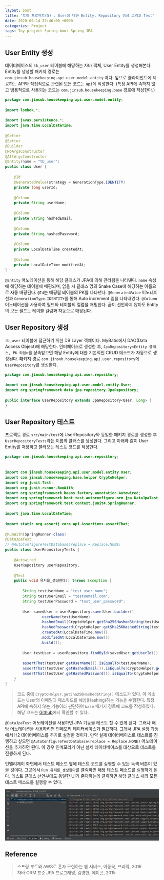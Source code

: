 ```yaml
---
layout: post
title: "토이 프로젝트(5) : User에 대한 Entity, Repository 생성 그리고 Test"
date: 2020-06-14 22:46:00 +0900
categories: Project
tags: Toy-project Spring-boot Spring JPA
---
```


## User Entity 생성

데이터베이스의 `tb_user` 테이블에 해당하는 자바 객체, User Entity를 생성해본다. Entity를 생성할 패키지 경로는 `com.jinsub.housekeeping.api.user.model.entity` 이다. 앞으로 클라이언트에 제공하는 API와 직접적으로 관련된 모든 코드는 `api`에 작성한다. (특정 API에 속하지 않고 범용적으로 사용되는 코드는 `com.jinsub.housekeeping.base` 경로에 작성한다.)

```java
package com.jinsub.housekeeping.api.user.model.entity;

import lombok.*;

import javax.persistence.*;
import java.time.LocalDateTime;

@Getter
@Setter
@Builder
@NoArgsConstructor
@AllArgsConstructor
@Entity(name = "tb_user")
public class User {

    @Id
    @GeneratedValue(strategy = GenerationType.IDENTITY)
    private long userId;

    @Column
    private String userName;

    @Column
    private String hashedEmail;

    @Column
    private String hashedPassword;

    @Column
    private LocalDateTime createdAt;

    @Column
    private LocalDateTime modifiedAt;
}

```
`@Entity` 어노테이션을 통해 해당 클래스가 JPA에 의해 관리됨을 나타낸다. `name` 속성에 해당하는 테이블에 매핑되며, 없을 시 클래스 명의 Snake Case에 해당하는 이름으로 자동 매핑된다. `@Id`는 매핑될 테이블의 PK를 나타낸다. `@GeneratedValue` 어노테이션과 `GenerationType.IDENTITY`를 통해 Auto increment 임을 나타내었다. `@Column` 어노테이션을 사용하여 필드와 테이블의 컬럼을 매핑한다. 굳이 선언하지 않아도 Entity의 모든 필드는 테이블 컬럼과 자동으로 매핑된다.

## User Repository 생성

`tb_user` 테이블에 접근하기 위한 DB Layer 객체이다. MyBatis에서 DAO(Data Access Object)에 해당한다. 인터페이스로 생성한 후, `JpaRepository<Entity 클래스, PK 타입>`를 상속받으면 해당 Entity에 대한 기본적인 CRUD 메소드가 자동으로 생성된다. 패키지 경로 `com.jinsub.housekeeping.api.user.repository`에 `UserRepository`를 생성한다.

```java
package com.jinsub.housekeeping.api.user.repository;

import com.jinsub.housekeeping.api.user.model.entity.User;
import org.springframework.data.jpa.repository.JpaRepository;

public interface UserRepository extends JpaRepository<User, Long> {
}
```

## User Repository 테스트

프로젝트 경로 `src/main/test`에 UserRepository와 동일한 패키지 경로를 생성한 후 `UserRepositoryTests`라는 이름의 클래스를 생성한다. 그리고 아래와 같이 User Entity를 저장하고 불러오는 테스트 코드를 작성한다.

```java
package com.jinsub.housekeeping.api.user.repository;


import com.jinsub.housekeeping.api.user.model.entity.User;
import com.jinsub.housekeeping.base.helper.CryptoHelper;
import org.junit.Test;
import org.junit.runner.RunWith;
import org.springframework.beans.factory.annotation.Autowired;
import org.springframework.boot.test.autoconfigure.orm.jpa.DataJpaTest;
import org.springframework.test.context.junit4.SpringRunner;

import java.time.LocalDateTime;

import static org.assertj.core.api.Assertions.assertThat;

@RunWith(SpringRunner.class)
@DataJpaTest
// @AutoConfigureTestDatabase(replace = Replace.NONE)
public class UserRepositoryTests {

    @Autowired
    UserRepository userRepository;

    @Test
    public void 유저를_생성한다() throws Exception {

        String testUserName = "test user name";
        String testUserEmail = "test@email.com";
        String testUserPassword = "test_user_password";

        User savedUser = userRepository.save(User.builder()
                .userName(testUserName)
                .hashedEmail(CryptoHelper.getSha256HashedString(testUserEmail))
                .hashedPassword(CryptoHelper.getSha256HashedString(testUserPassword))
                .createdAt(LocalDateTime.now())
                .modifiedAt(LocalDateTime.now())
                .build());

        User testUser = userRepository.findById(savedUser.getUserId()).get();

        assertThat(testUser.getUserName()).isEqualTo(testUserName);
        assertThat(testUser.getHashedEmail()).isEqualTo(CryptoHelper.getSha256HashedString(testUserEmail));
        assertThat(testUser.getHashedPassword()).isEqualTo(CryptoHelper.getSha256HashedString(testUserPassword));
    }
}
```
> 코드 중에 `CryptoHelper.getSha256HashedString()` 메소드가 있다. 이 메소드는 User의 이메일과 패스워드를 해싱(Hashing)하는 기능을 수행한다. 특정 API에 속하지 않는 기능이라 판단하여 `base` 패키지 경로에 코드를 작성하였다. 해당 코드는 [Github](https://github.com/jinsub-kim-dev/toy-project-housekeeping-book)에서 확인할 수 있다.

`@DataJpaTest` 어노테이션을 사용하면 JPA 기능을 테스트 할 수 있게 된다. 그러나 해당 어노테이션을 사용하려면 인메모리 데이터베이스가 필요하다. 그래서 JPA 설정 과정에서 H2 데이터베이스를 추가로 설정한 것이다. 만약 실제 데이터베이스로 테스트를 진행하고 싶으면 `@AutoConfigureTestDatabase(replace = Replace.NONE)` 어노테이션을 추가하면 된다. 이 경우 인메모리가 아닌 실제 데이터베이스를 대상으로 테스트를 진행하게 된다. 

인텔리제이 화면에서 테스트 메소드 옆에 테스트 코드를 실행할 수 있는 녹색 버튼이 있을 것이다. 그곳에서 `Run 유저를_생성한다`를 클릭하면 해당 테스트 메소드를 실행하게 된다. 테스트 클래스 선언부에도 동일한 UI가 존재하는데 클릭하면 해당 클래스 내의 모든 테스트 메소드를 실행할 수 있다.

![image](/post_assets/2020-06-14/user_repository_test.png)
<br>


## Reference

> 스프링 부트와 AWS로 혼자 구현하는 웹 서비스, 이동욱, 프리렉, 2019 <br>
> 자바 ORM 표준 JPA 프로그래밍, 김영한, 에이콘, 2015